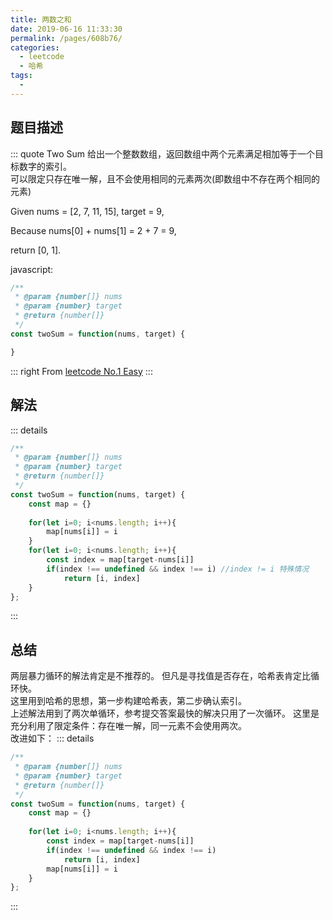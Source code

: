 ```yaml
---
title: 两数之和
date: 2019-06-16 11:33:30
permalink: /pages/608b76/
categories: 
  - leetcode
  - 哈希
tags: 
  - 
---
```


## 题目描述
::: quote Two Sum
给出一个整数数组，返回数组中两个元素满足相加等于一个目标数字的索引。  
可以限定只存在唯一解，且不会使用相同的元素两次(即数组中不存在两个相同的元素)

Given nums = [2, 7, 11, 15], target = 9,  

Because nums[0] + nums[1] = 2 + 7 = 9,  

return [0, 1].

javascript:
```js
/**
 * @param {number[]} nums
 * @param {number} target
 * @return {number[]}
 */
const twoSum = function(nums, target) {

}
```

::: right
From [leetcode No.1 Easy](https://leetcode.com/problems/two-sum/)
:::

## 解法
::: details 
```js
/**
 * @param {number[]} nums
 * @param {number} target
 * @return {number[]}
 */
const twoSum = function(nums, target) {
    const map = {}
    
    for(let i=0; i<nums.length; i++){
        map[nums[i]] = i
    }
    for(let i=0; i<nums.length; i++){
    	const index = map[target-nums[i]]
        if(index !== undefined && index !== i) //index != i 特殊情况
            return [i, index]
    }
};
```
:::
## 总结
两层暴力循环的解法肯定是不推荐的。 
但凡是寻找值是否存在，哈希表肯定比循环快。  
这里用到哈希的思想，第一步构建哈希表，第二步确认索引。  
上述解法用到了两次单循环，参考提交答案最快的解决只用了一次循环。
这里是充分利用了限定条件：存在唯一解，同一元素不会使用两次。  
改进如下：
::: details 
```js
/**
 * @param {number[]} nums
 * @param {number} target
 * @return {number[]}
 */
const twoSum = function(nums, target) {
    const map = {}
    
    for(let i=0; i<nums.length; i++){
        const index = map[target-nums[i]]
        if(index !== undefined && index !== i)
            return [i, index]
        map[nums[i]] = i
    }
};
```
:::